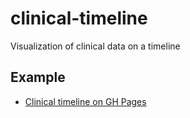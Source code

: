 # clinical-timeline
Visualization of clinical data on a timeline

## Example
- [Clinical timeline on GH Pages](http://cbioportal.github.io/clinical-timeline/)
